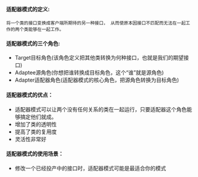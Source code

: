 #### 适配器模式的定义:
``将一个类的接口变换成客户端所期待的另一种接口，
  从而使原本因接口不匹配而无法在一起工作的两个类能够在一起工作。``

#### 适配器模式的三个角色:
* Target目标角色(该角色定义把其他类转换为何种接口，也就是我们的期望接口)
* Adaptee源角色(你想把谁转换成目标角色，这个“谁”就是源角色)
* Adapter适配器角色(适配器模式的核心角色，把源角色转换为目标角色)

#### 适配器模式的优点：
* 适配器模式可以让两个没有任何关系的类在一起运行，只要适配器这个角色能够搞定他们就成。
* 增加了类的透明性
* 提高了类的复用度
* 灵活性非常好

#### 适配器模式的使用场景：
* 修改一个已经投产中的接口时，适配器模式可能是最适合你的模式